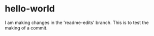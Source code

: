 # hello-world

I am making changes in the 'readme-edits' branch. This is to test the making of a commit.
